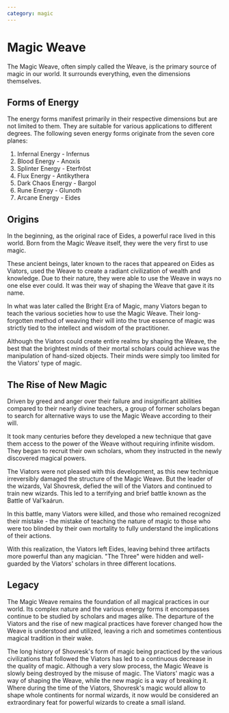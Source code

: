 ```yaml
---
category: magic
---
```


# Magic Weave

The Magic Weave, often simply called the Weave, is the primary source of magic in our world. It surrounds everything, even the dimensions themselves.

## Forms of Energy

The energy forms manifest primarily in their respective dimensions but are not limited to them. They are suitable for various applications to different degrees. The following seven energy forms originate from the seven core planes:

1. Infernal Energy - Infernus
2. Blood Energy - Anoxis
3. Splinter Energy - Eterfröst
4. Flux Energy - Antikythera
5. Dark Chaos Energy - Bargol
6. Rune Energy - Glunoth
7. Arcane Energy - Eides

## Origins

In the beginning, as the original race of Eides, a powerful race lived in this world. Born from the Magic Weave itself, they were the very first to use magic.

These ancient beings, later known to the races that appeared on Eides as Viators, used the Weave to create a radiant civilization of wealth and knowledge. Due to their nature, they were able to use the Weave in ways no one else ever could. It was their way of shaping the Weave that gave it its name.

In what was later called the Bright Era of Magic, many Viators began to teach the various societies how to use the Magic Weave. Their long-forgotten method of weaving their will into the true essence of magic was strictly tied to the intellect and wisdom of the practitioner.

Although the Viators could create entire realms by shaping the Weave, the best that the brightest minds of their mortal scholars could achieve was the manipulation of hand-sized objects. Their minds were simply too limited for the Viators' type of magic.

## The Rise of New Magic

Driven by greed and anger over their failure and insignificant abilities compared to their nearly divine teachers, a group of former scholars began to search for alternative ways to use the Magic Weave according to their will.

It took many centuries before they developed a new technique that gave them access to the power of the Weave without requiring infinite wisdom. They began to recruit their own scholars, whom they instructed in the newly discovered magical powers.

The Viators were not pleased with this development, as this new technique irreversibly damaged the structure of the Magic Weave. But the leader of the wizards, Val Shovresk, defied the will of the Viators and continued to train new wizards. This led to a terrifying and brief battle known as the Battle of Val'kaárun.

In this battle, many Viators were killed, and those who remained recognized their mistake - the mistake of teaching the nature of magic to those who were too blinded by their own mortality to fully understand the implications of their actions.

With this realization, the Viators left Eides, leaving behind three artifacts more powerful than any magician. "The Three" were hidden and well-guarded by the Viators' scholars in three different locations.

## Legacy

The Magic Weave remains the foundation of all magical practices in our world. Its complex nature and the various energy forms it encompasses continue to be studied by scholars and mages alike. The departure of the Viators and the rise of new magical practices have forever changed how the Weave is understood and utilized, leaving a rich and sometimes contentious magical tradition in their wake.

The long history of Shovresk's form of magic being practiced by the various civilizations that followed the Viators has led to a continuous decrease in the quality of magic. Although a very slow process, the Magic Weave is slowly being destroyed by the misuse of magic. The Viators' magic was a way of shaping the Weave, while the new magic is a way of breaking it. Where during the time of the Viators, Shovresk's magic would allow to shape whole continents for normal wizards, it now would be considered an extraordinary feat for powerful wizards to create a small island.